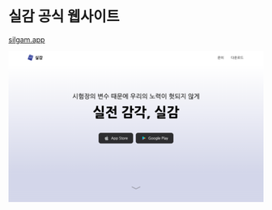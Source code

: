 # 실감 공식 웹사이트

[silgam.app](https://silgam.app)

![landing screenshot](/docs/images/landing_screenshot.png)
